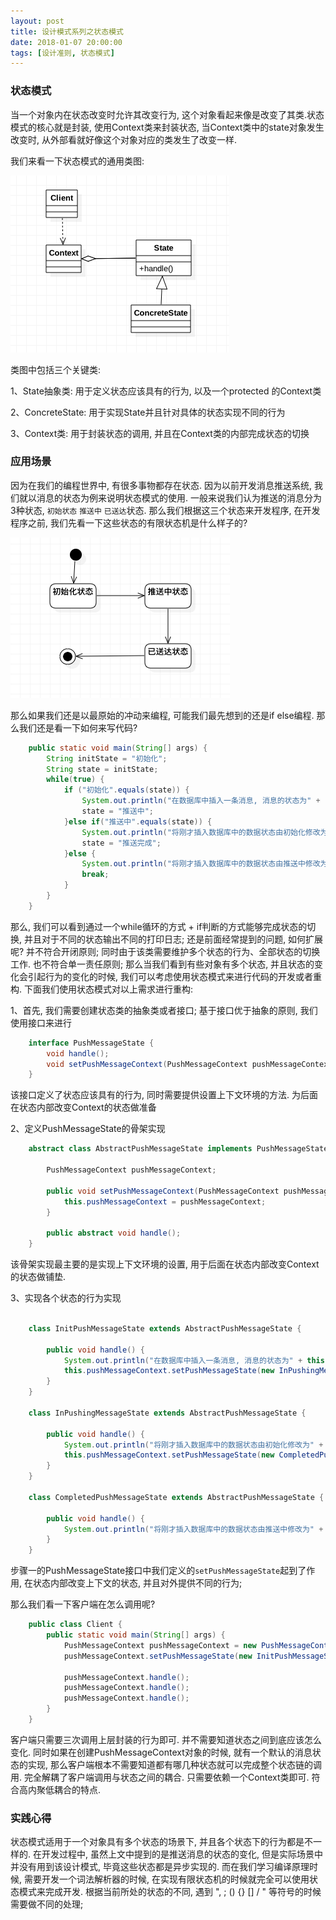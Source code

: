 ```yaml
---
layout: post
title: 设计模式系列之状态模式
date: 2018-01-07 20:00:00
tags: [设计准则, 状态模式]
---
```


### 状态模式

当一个对象内在状态改变时允许其改变行为, 这个对象看起来像是改变了其类.状态模式的核心就是封装, 使用Context类来封装状态, 当Context类中的state对象发生改变时, 从外部看就好像这个对象对应的类发生了改变一样.

我们来看一下状态模式的通用类图:

![状态模式通用类图](/assets/images/2018-01-07-design-pattern-state.png)

类图中包括三个关键类:

1、State抽象类: 用于定义状态应该具有的行为, 以及一个protected 的Context类

2、ConcreteState: 用于实现State并且针对具体的状态实现不同的行为

3、Context类: 用于封装状态的调用, 并且在Context类的内部完成状态的切换

### 应用场景

因为在我们的编程世界中, 有很多事物都存在状态. 因为以前开发消息推送系统, 我们就以消息的状态为例来说明状态模式的使用. 一般来说我们认为推送的消息分为3种状态, ```初始状态``` ```推送中``` ```已送达```状态. 那么我们根据这三个状态来开发程序, 在开发程序之前, 我们先看一下这些状态的有限状态机是什么样子的?

![消息状态的有限状态机](/assets/images/2018-01-07-design-pattern-state-machine.png)

那么如果我们还是以最原始的冲动来编程, 可能我们最先想到的还是if else编程. 那么我们还是看一下如何来写代码?

```java
    public static void main(String[] args) {
        String initState = "初始化";
        String state = initState;
        while(true) {
            if ("初始化".equals(state)) {
                System.out.println("在数据库中插入一条消息, 消息的状态为" + state);
                state = "推送中";
            }else if("推送中".equals(state)) {
                System.out.println("将刚才插入数据库中的数据状态由初始化修改为" + state);
                state = "推送完成";
            }else {
                System.out.println("将刚才插入数据库中的数据状态由推送中修改为" + state);
                break;
            }
        }
    }
```

那么, 我们可以看到通过一个while循环的方式 + if判断的方式能够完成状态的切换, 并且对于不同的状态输出不同的打印日志; 还是前面经常提到的问题, 如何扩展呢? 并不符合开闭原则; 同时由于该类需要维护多个状态的行为、全部状态的切换工作. 也不符合单一责任原则; 那么当我们看到有些对象有多个状态, 并且状态的变化会引起行为的变化的时候, 我们可以考虑使用状态模式来进行代码的开发或者重构. 下面我们使用状态模式对以上需求进行重构:

1、首先, 我们需要创建状态类的抽象类或者接口; 基于接口优于抽象的原则, 我们使用接口来进行

```java
    interface PushMessageState {
        void handle();
        void setPushMessageContext(PushMessageContext pushMessageContext);
    }
```

该接口定义了状态应该具有的行为, 同时需要提供设置上下文环境的方法. 为后面在状态内部改变Context的状态做准备

2、定义PushMessageState的骨架实现

```java
    abstract class AbstractPushMessageState implements PushMessageState {

        PushMessageContext pushMessageContext;

        public void setPushMessageContext(PushMessageContext pushMessageContext) {
            this.pushMessageContext = pushMessageContext;
        }

        public abstract void handle();
    }
```

该骨架实现最主要的是实现上下文环境的设置, 用于后面在状态内部改变Context的状态做铺垫.

3、实现各个状态的行为实现

```java

    class InitPushMessageState extends AbstractPushMessageState {

        public void handle() {
            System.out.println("在数据库中插入一条消息, 消息的状态为" + this.getClass().getSimpleName());
            this.pushMessageContext.setPushMessageState(new InPushingMessageState());
        }
    }

    class InPushingMessageState extends AbstractPushMessageState {

        public void handle() {
            System.out.println("将刚才插入数据库中的数据状态由初始化修改为" + this.getClass().getSimpleName());
            this.pushMessageContext.setPushMessageState(new CompletedPushMessageState());
        }
    }

    class CompletedPushMessageState extends AbstractPushMessageState {

        public void handle() {
            System.out.println("将刚才插入数据库中的数据状态由推送中修改为" + this.getClass().getSimpleName());
        }
    }
```

步骤一的PushMessageState接口中我们定义的```setPushMessageState```起到了作用, 在状态内部改变上下文的状态, 并且对外提供不同的行为;

那么我们看一下客户端在怎么调用呢?

```java
    public class Client {
        public static void main(String[] args) {
            PushMessageContext pushMessageContext = new PushMessageContext();
            pushMessageContext.setPushMessageState(new InitPushMessageState());

            pushMessageContext.handle();
            pushMessageContext.handle();
            pushMessageContext.handle();
        }
    }
```

客户端只需要三次调用上层封装的行为即可. 并不需要知道状态之间到底应该怎么变化. 同时如果在创建PushMessageContext对象的时候, 就有一个默认的消息状态的实现, 那么客户端根本不需要知道都有哪几种状态就可以完成整个状态链的调用. 完全解耦了客户端调用与状态之间的耦合.  只需要依赖一个Context类即可. 符合高内聚低耦合的特点.

### 实践心得

状态模式适用于一个对象具有多个状态的场景下, 并且各个状态下的行为都是不一样的. 在开发过程中, 虽然上文中提到的是推送消息的状态的变化, 但是实际场景中并没有用到该设计模式, 毕竟这些状态都是异步实现的. 而在我们学习编译原理时候, 需要开发一个词法解析器的时候, 在实现有限状态机的时候就完全可以使用状态模式来完成开发. 根据当前所处的状态的不同, 遇到 ", ; () {} [] / " 等符号的时候需要做不同的处理;